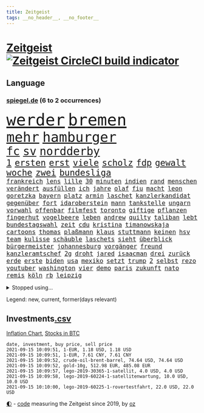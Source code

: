 ```yaml
---
title: Zeitgeist
tags: __no_header__, __no_footer__
---
```


# [Zeitgeist](https://oliz.io/zeitgeist/) [![Zeitgeist CircleCI build indicator](https://circleci.com/gh/ooz/zeitgeist.svg?style=shield)](https://circleci.com/gh/ooz/zeitgeist)

## Language

<h3><a href="https://www.spiegel.de" target="_blank">spiegel.de</a> (6 to 2 occurrences)</h3>
<p style="font-family:monospace">
<span style="font-size:32pt"><a href="news_links.html#werder" class="current">werder</a></span>
<span style="font-size:32pt"><a href="news_links.html#bremen" class="current">bremen</a></span>
<br>
<span style="font-size:27pt"><a href="news_links.html#mehr" class="current">mehr</a></span>
<span style="font-size:27pt"><a href="news_links.html#hamburger" class="current">hamburger</a></span>
<br>
<span style="font-size:22pt"><a href="news_links.html#fc" class="current">fc</a></span>
<span style="font-size:22pt"><a href="news_links.html#sv" class="current">sv</a></span>
<span style="font-size:22pt"><a href="news_links.html#nordderby" class="new">nordderby</a></span>
<br>
<span style="font-size:17pt"><a href="news_links.html#1" class="current">1</a></span>
<span style="font-size:17pt"><a href="news_links.html#ersten" class="current">ersten</a></span>
<span style="font-size:17pt"><a href="news_links.html#erst" class="current">erst</a></span>
<span style="font-size:17pt"><a href="news_links.html#viele" class="current">viele</a></span>
<span style="font-size:17pt"><a href="news_links.html#scholz" class="current">scholz</a></span>
<span style="font-size:17pt"><a href="news_links.html#fdp" class="current">fdp</a></span>
<span style="font-size:17pt"><a href="news_links.html#gewalt" class="current">gewalt</a></span>
<span style="font-size:17pt"><a href="news_links.html#woche" class="current">woche</a></span>
<span style="font-size:17pt"><a href="news_links.html#zwei" class="current">zwei</a></span>
<span style="font-size:17pt"><a href="news_links.html#bundesliga" class="current">bundesliga</a></span>
<br>
<span style="font-size:12pt"><a href="news_links.html#frankreich" class="current">frankreich</a></span>
<span style="font-size:12pt"><a href="news_links.html#lens" class="new">lens</a></span>
<span style="font-size:12pt"><a href="news_links.html#lille" class="new">lille</a></span>
<span style="font-size:12pt"><a href="news_links.html#30" class="current">30</a></span>
<span style="font-size:12pt"><a href="news_links.html#minuten" class="current">minuten</a></span>
<span style="font-size:12pt"><a href="news_links.html#indien" class="current">indien</a></span>
<span style="font-size:12pt"><a href="news_links.html#rand" class="current">rand</a></span>
<span style="font-size:12pt"><a href="news_links.html#menschen" class="current">menschen</a></span>
<span style="font-size:12pt"><a href="news_links.html#verändert" class="current">verändert</a></span>
<span style="font-size:12pt"><a href="news_links.html#ausfüllen" class="new">ausfüllen</a></span>
<span style="font-size:12pt"><a href="news_links.html#ich" class="current">ich</a></span>
<span style="font-size:12pt"><a href="news_links.html#jahre" class="current">jahre</a></span>
<span style="font-size:12pt"><a href="news_links.html#olaf" class="current">olaf</a></span>
<span style="font-size:12pt"><a href="news_links.html#fiu" class="new">fiu</a></span>
<span style="font-size:12pt"><a href="news_links.html#macht" class="current">macht</a></span>
<span style="font-size:12pt"><a href="news_links.html#leon" class="current">leon</a></span>
<span style="font-size:12pt"><a href="news_links.html#goretzka" class="current">goretzka</a></span>
<span style="font-size:12pt"><a href="news_links.html#bayern" class="current">bayern</a></span>
<span style="font-size:12pt"><a href="news_links.html#platz" class="current">platz</a></span>
<span style="font-size:12pt"><a href="news_links.html#armin" class="current">armin</a></span>
<span style="font-size:12pt"><a href="news_links.html#laschet" class="current">laschet</a></span>
<span style="font-size:12pt"><a href="news_links.html#kanzlerkandidat" class="current">kanzlerkandidat</a></span>
<span style="font-size:12pt"><a href="news_links.html#gegenüber" class="current">gegenüber</a></span>
<span style="font-size:12pt"><a href="news_links.html#fort" class="current">fort</a></span>
<span style="font-size:12pt"><a href="news_links.html#idaroberstein" class="new">idaroberstein</a></span>
<span style="font-size:12pt"><a href="news_links.html#mann" class="current">mann</a></span>
<span style="font-size:12pt"><a href="news_links.html#tankstelle" class="current">tankstelle</a></span>
<span style="font-size:12pt"><a href="news_links.html#ungarn" class="current">ungarn</a></span>
<span style="font-size:12pt"><a href="news_links.html#vorwahl" class="new">vorwahl</a></span>
<span style="font-size:12pt"><a href="news_links.html#offenbar" class="current">offenbar</a></span>
<span style="font-size:12pt"><a href="news_links.html#filmfest" class="current">filmfest</a></span>
<span style="font-size:12pt"><a href="news_links.html#toronto" class="new">toronto</a></span>
<span style="font-size:12pt"><a href="news_links.html#giftige" class="new">giftige</a></span>
<span style="font-size:12pt"><a href="news_links.html#pflanzen" class="current">pflanzen</a></span>
<span style="font-size:12pt"><a href="news_links.html#fingerhut" class="new">fingerhut</a></span>
<span style="font-size:12pt"><a href="news_links.html#vogelbeere" class="new">vogelbeere</a></span>
<span style="font-size:12pt"><a href="news_links.html#leben" class="current">leben</a></span>
<span style="font-size:12pt"><a href="news_links.html#andrew" class="current">andrew</a></span>
<span style="font-size:12pt"><a href="news_links.html#quilty" class="new">quilty</a></span>
<span style="font-size:12pt"><a href="news_links.html#taliban" class="current">taliban</a></span>
<span style="font-size:12pt"><a href="news_links.html#lebt" class="current">lebt</a></span>
<span style="font-size:12pt"><a href="news_links.html#bundestagswahl" class="current">bundestagswahl</a></span>
<span style="font-size:12pt"><a href="news_links.html#zeit" class="current">zeit</a></span>
<span style="font-size:12pt"><a href="news_links.html#cdu" class="current">cdu</a></span>
<span style="font-size:12pt"><a href="news_links.html#kristina" class="current">kristina</a></span>
<span style="font-size:12pt"><a href="news_links.html#timanowskaja" class="current">timanowskaja</a></span>
<span style="font-size:12pt"><a href="news_links.html#cartoons" class="current">cartoons</a></span>
<span style="font-size:12pt"><a href="news_links.html#thomas" class="current">thomas</a></span>
<span style="font-size:12pt"><a href="news_links.html#plaßmann" class="current">plaßmann</a></span>
<span style="font-size:12pt"><a href="news_links.html#klaus" class="current">klaus</a></span>
<span style="font-size:12pt"><a href="news_links.html#stuttmann" class="current">stuttmann</a></span>
<span style="font-size:12pt"><a href="news_links.html#keinen" class="current">keinen</a></span>
<span style="font-size:12pt"><a href="news_links.html#hsv" class="current">hsv</a></span>
<span style="font-size:12pt"><a href="news_links.html#team" class="current">team</a></span>
<span style="font-size:12pt"><a href="news_links.html#kulisse" class="current">kulisse</a></span>
<span style="font-size:12pt"><a href="news_links.html#schäuble" class="current">schäuble</a></span>
<span style="font-size:12pt"><a href="news_links.html#laschets" class="current">laschets</a></span>
<span style="font-size:12pt"><a href="news_links.html#sieht" class="current">sieht</a></span>
<span style="font-size:12pt"><a href="news_links.html#überblick" class="current">überblick</a></span>
<span style="font-size:12pt"><a href="news_links.html#bürgermeister" class="current">bürgermeister</a></span>
<span style="font-size:12pt"><a href="news_links.html#johannesburg" class="new">johannesburg</a></span>
<span style="font-size:12pt"><a href="news_links.html#vorgänger" class="current">vorgänger</a></span>
<span style="font-size:12pt"><a href="news_links.html#freund" class="current">freund</a></span>
<span style="font-size:12pt"><a href="news_links.html#kanzleramtschef" class="current">kanzleramtschef</a></span>
<span style="font-size:12pt"><a href="news_links.html#2g" class="current">2g</a></span>
<span style="font-size:12pt"><a href="news_links.html#droht" class="current">droht</a></span>
<span style="font-size:12pt"><a href="news_links.html#jared" class="new">jared</a></span>
<span style="font-size:12pt"><a href="news_links.html#isaacman" class="new">isaacman</a></span>
<span style="font-size:12pt"><a href="news_links.html#drei" class="current">drei</a></span>
<span style="font-size:12pt"><a href="news_links.html#zurück" class="current">zurück</a></span>
<span style="font-size:12pt"><a href="news_links.html#erde" class="current">erde</a></span>
<span style="font-size:12pt"><a href="news_links.html#erste" class="current">erste</a></span>
<span style="font-size:12pt"><a href="news_links.html#biden" class="current">biden</a></span>
<span style="font-size:12pt"><a href="news_links.html#usa" class="current">usa</a></span>
<span style="font-size:12pt"><a href="news_links.html#mexiko" class="current">mexiko</a></span>
<span style="font-size:12pt"><a href="news_links.html#setzt" class="current">setzt</a></span>
<span style="font-size:12pt"><a href="news_links.html#trump" class="current">trump</a></span>
<span style="font-size:12pt"><a href="news_links.html#2" class="current">2</a></span>
<span style="font-size:12pt"><a href="news_links.html#selbst" class="current">selbst</a></span>
<span style="font-size:12pt"><a href="news_links.html#rezo" class="current">rezo</a></span>
<span style="font-size:12pt"><a href="news_links.html#youtuber" class="current">youtuber</a></span>
<span style="font-size:12pt"><a href="news_links.html#washington" class="current">washington</a></span>
<span style="font-size:12pt"><a href="news_links.html#vier" class="current">vier</a></span>
<span style="font-size:12pt"><a href="news_links.html#demo" class="new">demo</a></span>
<span style="font-size:12pt"><a href="news_links.html#paris" class="current">paris</a></span>
<span style="font-size:12pt"><a href="news_links.html#zukunft" class="current">zukunft</a></span>
<span style="font-size:12pt"><a href="news_links.html#nato" class="current">nato</a></span>
<span style="font-size:12pt"><a href="news_links.html#remis" class="current">remis</a></span>
<span style="font-size:12pt"><a href="news_links.html#köln" class="current">köln</a></span>
<span style="font-size:12pt"><a href="news_links.html#rb" class="current">rb</a></span>
<span style="font-size:12pt"><a href="news_links.html#leipzig" class="current">leipzig</a></span>
</p>
<details>
<summary>Stopped using...</summary>
<p class="former" style="font-size:12pt">
arbeitete(332) erneuter(332) and(331) aufnahmen(331) passanten(331) akt(330) ankommt(330) ber(330) beschleunigen(330) größtes(330) material(330) prüfung(330) sonne(330) teheran(330) verschiedene(330) äußern(330) abends(329) bekannte(329) coronaimpfstoff(329) elfmeter(329) flieht(329) geschaffen(329) gewaltsam(329) ikone(329) kritische(329) lufthansa(329) lukaschenkos(329) mainz(329) pflege(329) profi(329) subventionen(329) 2024(328) alex(328) angemessen(328) angespannt(328) bezeichnet(328) eingestuft(328) entwurf(328) erziehung(328) flüchtlingscamp(328) hongkonger(328) italienische(328) kündigen(328) oberbürgermeister(328) pannen(328) richten(328) tobt(328) umso(328) versagt(328) wege(328) aktuell(327) andré(327) coronafällen(327) ecuador(327) erteilt(327) genannt(327) schwedische(327) seltener(327) tatverdächtige(327) terrormiliz(327) ulm(327) ausstieg(326) coronaausbruch(326) erinnerungen(326) gewaltig(326) innenministerium(326) irgendwann(326) kurve(326) lagern(326) nachfolgerin(326) nachruf(326) teslachef(326) verdiente(326) übergriffe(326) for(325) geheimnis(325) gestohlen(325) gesundheitlichen(325) herkunft(325) islamistischen(325) kauf(325) konflikte(325) parteichef(325) schwersten(325) steigender(325) streicht(325) verstöße(325) abgang(324) aktien(324) besetzung(324) dosen(324) ertragen(324) gemeinden(324) legte(324) norbert(324) republikanische(324) ring(324) schließlich(324) treibt(324) zeitalter(324) a2(323) amtszeit(323) bundestags(323) coronaimpfstoffe(323) gehalt(323) gerhard(323) haltung(323) influencer(323) locken(323) mächtige(323) niveau(323) operation(323) verlängern(323) villa(323) weitergeht(323) 7(322) absturz(322) auslöser(322) bundesligavorschau(322) entwickelt(322) fanexperten(322) geteilt(322) herausforderer(322) juni(322) lastwagen(322) massiven(322) mütter(322) normalen(322) power(322) tippen(322) toren(322) unterschiede(322) walter(322) weitergegeben(322) zahlung(322) zusammenhang(322) besserung(321) daraufhin(321) herdenimmunität(321) kriterien(321) mitgeteilt(321) thailand(321) tieren(321) vorm(321) ziele(321) zwingt(321) aufklären(320) bad(320) kippen(320) kochen(320) lagen(320) sports(320) standen(320) veröffentlichte(320) werbung(320) 29(319) bestes(319) bielefeld(319) bus(319) deutet(319) erschweren(319) freundschaft(319) katastrophale(319) nachspiel(319) profitierte(319) streitkräfte(319) wolf(319) äthiopien(319) 48(318) ermordeten(318) forderung(318) frische(318) geldstrafe(318) milde(318) nicola(318) pünktlich(318) rechtlich(318) schriftstellerin(318) sendet(318) überlebende(318) 42(317) arbeitsminister(317) autoindustrie(317) beteiligung(317) doktorarbeit(317) flughäfen(317) hürden(317) kostenlose(317) kretschmer(317) leichte(317) längere(317) vaters(317) venezuela(317) wehrte(317) befreit(316) beschließen(316) bodo(316) entlassen(316) game(316) ramelow(316) symptome(316) usschauspielerin(316) 27(315) abgehört(315) beschwerden(315) brite(315) einreise(315) konjunktur(315) länderchefs(315) möglichst(315) schlimmste(315) schwerem(315) studium(315) terroristischen(315) umgehend(315) verurteilen(315) 32jährige(314) erfunden(314) freiwillige(314) auslösen(313) ewig(313) feld(313) organisiert(313) emissionen(312) goldenen(312) hotels(312) signalisiert(312) stiegen(312) wahlrechtsreform(312) wiederholen(312) überstanden(312) coronatests(311) datenanalyse(311) erfinder(311) erweitert(311) fit(311) half(311) luca(311) patient(311) schief(311) schloss(311) baustelle(310) belege(310) motiv(310) olympische(310) psychische(310) säugling(310) taiwan(310) zurückhaltend(310) besitz(309) eingreifen(309) halb(309) motor(309) nachgewiesen(309) privat(309) abouchaker(308) arafat(308) hinten(308) strände(308) text(308) bedingt(307) beschossen(307) brechen(307) spüren(307) tvserie(307) zigaretten(307) auflagen(306) höhen(306) premierministers(306) reichsten(306) tiefen(306) gästen(305) konsum(305) näher(305) rechtzeitig(305) womit(305) 54(304) diversität(304) finnland(304) mülheim(304) auffällig(303) brennt(303) erkranken(303) genehmigt(303) sachsens(303) empfehlung(302) letztes(302) orten(302) parallelen(302) prinzip(302) reduzieren(302) fürth(301) greuther(301) legende(301) nationalteam(301) popstar(301) sturgeon(301) sydney(301) wusste(301) überfahren(301) america(300) bundesverfassungsgericht(300) fehlern(300) jeff(300) pfund(300) schockiert(300) natürlich(299) präsenz(299) stress(299) janine(298) kostenlos(298) ministerien(298) vermeintlich(298) chats(297) dachten(297) wrack(297) wölfe(297) unterschrieben(295) wohnort(295) fortsetzung(294) französischer(294) rutschte(294) training(294) wütende(294) dreieinhalb(293) einbruch(293) herausfinden(293) hinterlässt(292) flächen(291) künstliche(291) teilt(291) unmittelbar(291) fusion(290) gerichte(290) bedienen(289) coronaeinschränkungen(289) jadon(289) lebensgefährlich(289) vertagt(289) wertvolle(288) einblick(287) schmerz(287) smartphones(287) seuche(285) bezos(284) gehabt(284) feierten(283) gelegen(283) lehrkräfte(283) a7(281) guatemala(281) identität(281) schritten(281) verpasste(281) bruno(280) kriegsverbrechen(280) staatlichen(280) totschlags(280) anfühlt(279) bundesverfassungsgerichts(279) divers(279) hongkongs(279) jason(278) abiy(277) beobachtung(277) personalie(277) rechtskräftig(277) unterstützte(277) ursprünglich(277) prägte(275) held(274) spionage(273) drohne(272) tigray(271) vermisster(271) inselstaat(270) wettert(270) bbc(269) service(269) christina(266) schusswechsel(266) ufer(266) popsängerin(264) protestierende(263) sancho(262) impfzentren(261) boomt(260) flüchteten(260) last(260) 32jährigen(259) querdenkern(259) beharrt(258) erben(257) bundesagentur(256) prominenter(256) ausweg(255) klares(255) berührt(253) helmut(253) bären(252) merklich(252) sachen(251) spitzengespräch(249) hackern(248) nachkommen(246) morrison(243) spione(243) einsatzkräften(242) ereignet(242) aussetzen(241) uskapitol(241) bundestagsabgeordnete(240) londons(240) marie(239) motivation(238) spritze(237) singt(234) wissler(233) absetzen(231) stationiert(231) israelis(230) nachrichtenagentur(230) schlüssel(230) verstoß(229) irgendwie(228) lieferketten(226) enkel(222) jagt(222) räumte(222) höhenflug(221) glücklicher(220) testpflicht(219) englischer(217) sehe(217) diagnose(216) schwimmer(216) 750(215) franken(214) behält(213) pommes(213) verheißt(213) geheimen(211) zwingend(211) verleumdung(210) hochansteckende(208) horten(208) sondersitzung(205) camper(203) großstadt(203) student(203) überragenden(203) ostdeutsche(202) bekannter(201) datingapp(200) winzer(200) falschaussagen(199) macher(199) radio(199) hilton(198) passagier(198) belästigt(195) finanzamt(194) hubert(194) teuersten(194) plagen(193) seen(193) aufgebrochen(192) grab(190) inszenierte(190) repressionen(190) übergangsregierung(190) nachgebessert(189) stören(189) herren(188) konkreter(188) medaille(186) solidarisieren(185) staatsfernsehen(185) dom(184) geschäftsmodell(184) recherche(184) stamm(183) millionenstrafe(182) egoismus(181) palästinensern(181) relevant(181) beschwert(180) bürgerrechtler(178) sonnigen(178) emilia(175) verruf(175) verletzter(174) fähigkeit(173) missbrauchsvorwürfen(173) email(172) schwerin(171) auswirkt(170) begleitete(170) grundrechte(170) paaren(170) bundeswehrsoldat(169) teilnehmenden(169) wildnis(169) bestsellerautor(168) pilotprojekt(168) tierschützer(167) südwesten(164) geheiratet(163) bälle(161) freizugeben(161) untermauert(161) impfpässe(160) waldbränden(159) steuerzahler(158) gerd(157) übersehen(157) gesetzlich(155) erklärungsnot(153) kartellamt(153) gastgewerbe(151) raymond(150) draht(149) wochenrückblick(147) reis(146) erspart(145) forciert(145) belegschaft(144) gespült(144) negativer(143) reisenden(143) überführt(143) verlag(141) thrones(140) stammspieler(139) anbau(138) sozialwohnungen(138) dmx(137) escooter(137) forscht(137) labourpartei(136) airline(134) pyrotechnik(134) berlinneukölln(133) ozean(133) aussteigen(131) erstimpfungen(131) höchster(131) testspiel(130) steinzeit(128) android(127) eiltempo(124) linda(124) reichtum(124) schossen(124) willkommen(124) forschungsinstituts(121) vertraut(119) langjährigen(117) übereilt(117) gesprächsbereitschaft(116) bestritt(115) zerschlug(115) japanischen(114) momentan(113) mundnasenschutz(113) überflüssig(113) ehrgeizigere(112) trier(112) verkündete(112) weh(112) blue(111) origin(111) euausland(110) jugendärzte(110) übten(110) 1953(109) maßstab(109) rekonstruktion(109) spitzenkandidatur(109) grünenkandidatin(107) schwerfällt(107) spritzen(107) 32jähriger(106) anfangs(106) badeunfall(106) life(106) pumpt(106) sommerferien(106) blues(105) hingelegt(105) kahn(105) rechtsterroristin(105) cotrainer(104) geknackt(103) manta(103) 18jährigen(101) akzeptabel(101) mangelwirtschaft(100) versperrt(100) zurückzukehren(100) benötigten(99) mögliches(99) steuerflucht(99) vorurteilen(99) 21jährige(98) polizeikontrolle(98) sensible(98) tennisstar(98) catherine(97) plastik(97) bildungsminister(96) eigner(96) elternteil(96) vorgedrungen(96) impfangebot(95) japaner(95) akzeptieren(94) ständigen(94) mallorcas(93) profiklubs(92) bremste(91) ceuta(91) exklave(91) seifert(91) thriller(91) zurückschicken(91) dauerproblem(90) fußballklub(90) lastwagenfahrer(90) zwanzig(90) entsprechendes(89) sportgericht(89) videoaufnahmen(89) anhaltende(88) bundesaußenminister(88) draxler(88) niedergestochen(88) vorgang(88) älterer(88) abschneiden(87) bombendrohung(87) eingenommen(87) rick(87) dänemarks(86) eingewechselt(86) formel1rennen(86) g7staaten(86) geschehnisse(86) bayerncoach(85) bedingungsloses(85) flohen(85) grundeinkommen(85) impfskeptiker(85) kontern(85) nrwcdu(85) datingportal(84) herrn(84) hisbollahchef(84) pedro(84) rettungsarbeiten(84) bezahlten(83) bitteren(83) heißer(83) linkenbundestagsabgeordnete(83) rasenmäher(83) unterstellt(83) zugriff(83) french(82) luftfahrt(82) pressekonferenzen(82) testzentren(82) fassung(81) laune(81) offizieller(81) ausbildungsplätze(80) lebe(80) quittung(80) syrern(80) dünner(79) kreuzbandriss(79) morden(79) begünstigen(78) kinderimpfung(78) amazonasregenwald(77) brentford(77) milliardenbetrag(77) raschen(77) todesurteil(77) träumt(77) carlo(76) drehbücher(76) sowieso(76) aktionäre(75) fehle(75) litauens(75) malaysischen(75) nokia(75) unterlaufen(75) unwettern(75) wim(75) a24(74) jacht(74) raste(74) scheele(74) coronabürgertests(73) formiert(73) homophober(73) kleidung(73) parkplatz(73) umfang(73) anhaltender(72) befragung(72) bundestrainerin(72) ifoumfrage(72) linkenabgeordneten(72) mitspielt(72) poesie(72) psychologen(72) umweltschäden(72) analysieren(71) atommüll(71) aufzunehmen(71) bevorzugt(71) dienste(71) eintrittsalter(71) gewittern(71) hague(71) rufmord(71) töchter(71) bauern(70) eingemischt(70) furchtbar(70) linkenabgeordnete(70) machtübergabe(70) marktführer(70) schalten(70) wasserknappheit(70) clarke(69) coronaausbrüchen(69) erstattungen(69) rechtsstaatlichkeit(69) spaziergänger(69) biss(68) einstiger(68) epidemischen(68) erhöhte(67) gefährliches(67) militärflugzeug(67) morgens(67) netzwerks(67) sarajevo(67) topverdiener(67) exmanager(66) hilfsgelder(66) sek(66) twittern(66) adac(65) begegnungen(65) 16000(64) loszuwerden(64) o(64) sardinien(64) überraschungsteam(64) abzuziehen(63) deutschlandkoalition(63) gefundenen(63) lernfähig(63) lucas(63) maul(63) publikums(63) feldzug(62) präsidium(62) antisemitisch(61) onlineriesen(61) ruckelig(61) vereinbarte(61) zuließen(61) befassen(60) erschreckend(60) geschichtepodcast(60) glaubten(60) lkwunfall(60) segelflugzeugs(60) 2005(59) alarmbereitschaft(59) depp(59) diskutierten(59) entstehung(59) liebt(59) müht(59) pogba(59) exministerpräsident(58) freigesprochen(58) helferin(58) historischem(58) hitzewelle(58) mauerbau(58) verhör(58) 70jährigen(57) ki(57) ruht(57) schwulen(57) white(57) ausgerückt(56) begleitung(56) fehlendem(56) kannibale(56) quarantäneregeln(56) unterrichten(56) usbundesstaats(56) widersacher(56) bekennt(55) besetzten(55) entwicklungsminister(55) erinnerte(55) erwähnt(55) furcht(55) innenministeriums(55) machbar(55) vorwarnung(55) eröffnen(54) gewalttaten(54) schrumpft(54) thronfolge(54) 1993(53) ausgabe(53) rezepte(53) seenot(53) bahnfahrer(52) brillierte(52) coronafall(52) hilfsorganisation(52) dschihad(51) kämpften(51) prangern(51) racheakten(51) schwelle(51) startbahn(51) zeitungen(51) 18000(50) at(50) emaus(50) fallschirmspringer(50) vilnius(50) australischen(49) bessert(49) gleichgeschlechtliche(49) heftiges(49) stilkritik(49) aktienpakets(48) halterin(48) hitzetote(48) suchtrupps(48) unwetterwarnung(48) 82jährige(47) 9(47) autozulieferer(47) dark(47) hella(47) infrastrukturpaket(47) phuket(47) thailands(47) urabstimmung(47) vaart(47) aiwanger(46) bamf(46) erahnen(46) erklärt's(46) moskauer(46) traute(46) beschuldigungen(45) festgehalten(45) geldstrafen(45) lebenswerk(45) löschflugzeuge(45) propagandasender(45) rekordzahl(45) rt(45) verbunden(45) ankündigungen(44) bestritten(44) dauereinsatz(44) gigafactory(44) klimaschäden(44) milliardenkosten(44) komplizierten(43) lodern(43) vries(43) ausnahmespieler(42) begegnen(42) bergungsarbeiten(42) billion(42) drehbuchautor(42) leichenfunde(42) tipp(42) angreifen(41) booten(41) hitzerekord(41) kürzen(41) meeting(41) rekordwert(41) zerwürfnis(41) überflutet(41) beendigung(40) förderte(40) marschieren(40) parlamentarischer(40) talibanvormarsch(40) traditionellen(40) überfährt(40) ansteckenden(39) grotian(39) verfehlte(39) bezirksamt(38) boykottiert(38) kamtschatka(38) zunehmenden(38) 67(37) abschiebungen(37) anderson(37) colorado(37) mountain(37) rette(37) amazongründer(36) brandenburgische(36) errichtung(36) rasch(36) sendebetrieb(36) thiel(36) waschen(36) zentren(36) zuschauende(36) 78jährige(35) karibikstaat(35) karrierecoach(35) landsleute(35) perfekten(35) warnstufe(35) bloggerin(34) duschen(34) evans(34) feuerwehreinsätzen(34) kanadier(34) provinzhauptstädte(34) trockenheit(34) versionen(34) zehnte(34) fotografie(33) oberbayern(33) plünderungen(33) adresse(32) legend(32) lesung(32) pakt(32) archäologen(31) flutwelle(31) halbleitern(31) kurse(31) provinzen(31) türkischem(31) unterscheiden(31) vorgezogenen(31) wohnwagen(31) zähne(31) abwärtstrend(30) aufzutreten(30) bloom(30) impfzahlen(30) kräftiges(30) litt(30) bestattet(29) drohnenaufnahmen(29) einzelzeitfahren(29) landeten(29) rauch(29) unbürokratisch(29) warnsystem(29) anstatt(28) jahrhundertflut(28) mandat(28) mittels(28) einzusetzen(27) grütters(27) kulturstaatsministerin(27) präsidentenpalast(27) festgelegt(26) notfall(26) rechner(26) schlamm(26) ungenau(26) widmen(25) gebiete(24) immobilienmarkt(24) konzerns(24) positiver(24) schmackhaft(24) umfragewerten(24) ernannt(23) flugplatz(23) nordrheinwestfalens(23) beschützt(22) bestzeit(22) datenbank(22) dörfer(22) sturzfluten(22) trocknen(22) cduchefs(21) gründete(21) missbrauchsvorwürfe(21) monika(21) netzwerke(21) polizeischutz(21) soforthilfe(21) trauernden(21) veröffentlichen(21) dachgesellschaft(20) elfenbeinküste(20) vwdieselskandal(20) zdfsommerinterview(20) überarbeitet(20) 49jährige(19) badegast(19) handballer(19) ministerpräsidentenkonferenz(19) silbermedaille(19) vermehren(19) vibrionen(19) 87(18) abzustoßen(18) afghaninnen(18) dächer(18) patzte(18) populär(18) starttermin(18) bedrohungslage(17) anlässlich(16) rückkehrer(16) sportarten(16) unzeit(16) abwesenheit(15) bibliothek(15) endlose(15) entlastung(15) erbeutete(15) fields(15) intensive(15) ravensburg(15) rollende(15) ansehen(14) auslandsvertretung(14) drogeneinfluss(14) flutfolgen(14) händlern(14) vermittelt(14) abitur(13) absoluter(13) aigner(13) impfangebote(13) insolvenzantragspflicht(13) straßenverkehrsordnung(13) 35jähriger(12) argwohn(12) hochrangiges(12) schauer(12) asiens(11) gräueltaten(11) kargen(11) plante(11) stellvertreter(11) tvansprache(11)
</p>
</details>
<p>Legend: <span class="new">new</span>, <span class="current">current</span>, <span class="former">former(days relevant)</span></p>

## Investments[.csv](investments.csv)

[Inflation Chart](https://inflationchart.com),
[Stocks in BTC](https://stonksinbtc.xyz/)

```
date, investment, buy price, sell price
2021-09-15 10:09:51, 1-EUR, 1.18 USD, 1.18 USD
2021-09-15 10:09:51, 1-EUR, 7.61 CNY, 7.61 CNY
2021-09-15 10:09:52, crude-oil-brent-barrel, 74.64 USD, 74.64 USD
2021-09-15 10:09:52, gold-10g, 512.98 EUR, 485.08 EUR
2021-09-15 10:09:57, lego-2019-30365-1-satellit, 4.0 USD, 4.0 USD
2021-09-15 10:09:58, lego-2019-60224-1-satellitenwartung, 10.0 USD, 10.0 USD
2021-09-15 10:10:00, lego-2019-60225-1-rovertestfahrt, 22.0 USD, 22.0 USD
```

<footer>
<a href="javascript:toggleTheme()" class="nav">🌓</a>
- <a href="https://github.com/ooz/zeitgeist">code</a> measuring the Zeitgeist since 2019, by <a href="https://oliz.io">oz</a>
</footer>
